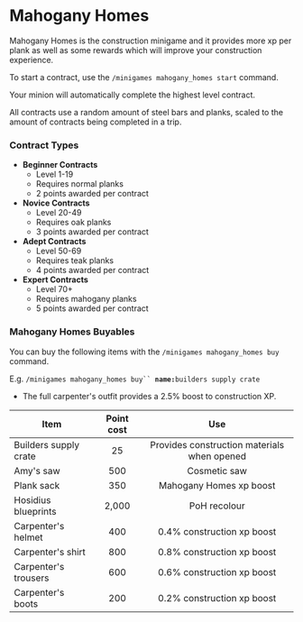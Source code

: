 # Mahogany Homes

Mahogany Homes is the construction minigame and it provides more xp per plank as well as some rewards which will improve your construction experience.&#x20;

To start a contract, use the `/minigames mahogany_homes start` command.

Your minion will automatically complete the highest level contract.

All contracts use a random amount of steel bars and planks, scaled to the amount of contracts being completed in a trip.

### Contract Types

* **Beginner Contracts**
  * Level 1-19
  * Requires normal planks
  * 2 points awarded per contract
* **Novice Contracts**
  * Level 20-49
  * Requires oak planks
  * 3 points awarded per contract
* **Adept Contracts**
  * Level 50-69
  * Requires teak planks
  * 4 points awarded per contract
* **Expert Contracts**
  * Level 70+
  * Requires mahogany planks
  * 5 points awarded per contract

### **Mahogany Homes Buyables**

You can buy the following items with the `/minigames mahogany_homes buy` command.

E.g. `/minigames mahogany_homes buy`` `**`name:`**`builders supply crate`

* The full carpenter's outfit provides a 2.5% boost to construction XP.

| **Item**              | **Point cost** |                   **Use**                   |
| --------------------- | :------------: | :-----------------------------------------: |
| Builders supply crate |       25       | Provides construction materials when opened |
| Amy's saw             |       500      |                 Cosmetic saw                |
| Plank sack            |       350      |           Mahogany Homes xp boost           |
| Hosidius blueprints   |      2,000     |                 PoH recolour                |
| Carpenter's helmet    |       400      |          0.4% construction xp boost         |
| Carpenter's shirt     |       800      |          0.8% construction xp boost         |
| Carpenter's trousers  |       600      |          0.6% construction xp boost         |
| Carpenter's boots     |       200      |          0.2% construction xp boost         |
